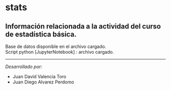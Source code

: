 # stats
Información relacionada a la actividad del curso de estadística básica.
--------------------------------------------------------------------------
Base de datos disponible en el archivo cargado. <br />
Script python [JupyterNotebook] : archivo cargado. <br />

----------------------------------------------------------

_Desarrollado por:_
* Juan David Valencia Toro
* Juan Diego Alvarez Perdomo



